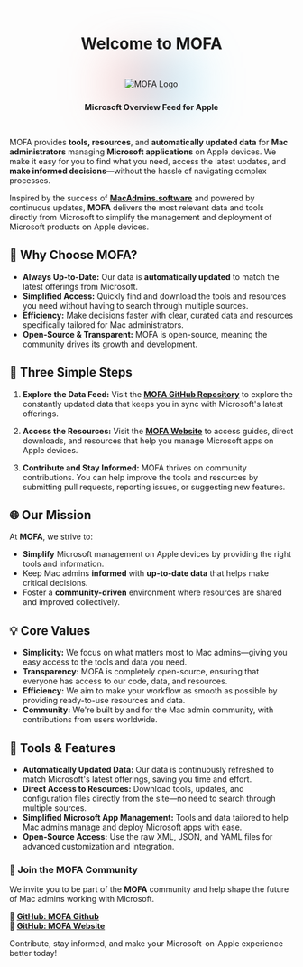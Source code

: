 <div style="text-align: center;">
  <h1>Welcome to <span class="gradient-title">MOFA</span></h1>
  <br>
  <div style="position: relative; display: inline-block; padding: 10px;">
    <!-- Gradient background only behind the image -->
    <div style="
      position: absolute;
      top: 0;
      left: 0;
      width: 100%;
      height: 100%;
      background: linear-gradient(-45deg, #00BFFF 50%, #FF3B30 50%);
      filter: blur(50px);
      z-index: -1;
      background-size: 100% 100%;
      background-position: left center;
    ">
    </div>
    <!-- Image -->
    <img src="/images/logo_Mofa_NoBackground.png" alt="MOFA Logo" style="max-width: 150px; z-index: 1;" />
  </div>

  <p><strong>Microsoft Overview Feed for Apple</strong></p>
</div>
<br>

<span class="gradient-title">MOFA</span> provides **tools, resources**, and **automatically updated data** for **Mac administrators** managing **Microsoft applications** on Apple devices. We make it easy for you to find what you need, access the latest updates, and **make informed decisions**—without the hassle of navigating complex processes.

Inspired by the success of [**MacAdmins.software**](https://macadmins.software) and powered by continuous updates, **MOFA** delivers the most relevant data and tools directly from Microsoft to simplify the management and deployment of Microsoft products on Apple devices.

## 🌟 Why Choose <span class="gradient-title">MOFA</span>?

- **Always Up-to-Date:** Our data is **automatically updated** to match the latest offerings from Microsoft.
- **Simplified Access:** Quickly find and download the tools and resources you need without having to search through multiple sources.
- **Efficiency:** Make decisions faster with clear, curated data and resources specifically tailored for Mac administrators.
- **Open-Source & Transparent:** <span class="gradient-title">MOFA</span> is open-source, meaning the community drives its growth and development.

## 🚀 Three Simple Steps

1. **Explore the Data Feed:**
   Visit the [**MOFA GitHub Repository**](https://github.com/cocopuff2u/mofa) to explore the constantly updated data that keeps you in sync with Microsoft's latest offerings.

2. **Access the Resources:**
   Visit the [**MOFA Website**](https://github.com/cocopuff2u/mofa_website) to access guides, direct downloads, and resources that help you manage Microsoft apps on Apple devices.

3. **Contribute and Stay Informed:**
   <span class="gradient-title">MOFA</span> thrives on community contributions. You can help improve the tools and resources by submitting pull requests, reporting issues, or suggesting new features.

## 🌐 Our Mission

At **<span class="gradient-title">MOFA</span>**, we strive to:

- **Simplify** Microsoft management on Apple devices by providing the right tools and information.
- Keep Mac admins **informed** with **up-to-date data** that helps make critical decisions.
- Foster a **community-driven** environment where resources are shared and improved collectively.

## 💡 Core Values

- **Simplicity:** We focus on what matters most to Mac admins—giving you easy access to the tools and data you need.
- **Transparency:** <span class="gradient-title">MOFA</span> is completely open-source, ensuring that everyone has access to our code, data, and resources.
- **Efficiency:** We aim to make your workflow as smooth as possible by providing ready-to-use resources and data.
- **Community:** We're built by and for the Mac admin community, with contributions from users worldwide.

## 🔧 Tools & Features

- **Automatically Updated Data:** Our data is continuously refreshed to match Microsoft's latest offerings, saving you time and effort.
- **Direct Access to Resources:** Download tools, updates, and configuration files directly from the site—no need to search through multiple sources.
- **Simplified Microsoft App Management:** Tools and data tailored to help Mac admins manage and deploy Microsoft apps with ease.
- **Open-Source Access:** Use the raw XML, JSON, and YAML files for advanced customization and integration.

### 🎉 Join the <span class="gradient-title">MOFA</span> Community

We invite you to be part of the **<span class="gradient-title">MOFA</span>** community and help shape the future of Mac admins working with Microsoft.

🔗 **[GitHub: MOFA Github](https://github.com/cocopuff2u/mofa)**  
🔗 **[GitHub: MOFA Website](https://github.com/cocopuff2u/mofa_website)**

Contribute, stay informed, and make your Microsoft-on-Apple experience better today!
